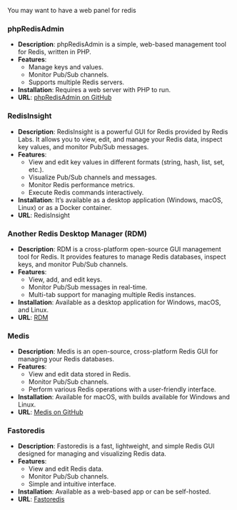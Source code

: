 You may want to have a web panel for redis

### **phpRedisAdmin**

- **Description**: phpRedisAdmin is a simple, web-based management tool for Redis, written in PHP.
- **Features**:
    - Manage keys and values.
    - Monitor Pub/Sub channels.
    - Supports multiple Redis servers.
- **Installation**: Requires a web server with PHP to run.
- **URL**: [phpRedisAdmin on GitHub](https://github.com/erikdubbelboer/phpRedisAdmin)
### **RedisInsight**

- **Description**: RedisInsight is a powerful GUI for Redis provided by Redis Labs. It allows you to view, edit, and manage your Redis data, inspect key values, and monitor Pub/Sub messages.
- **Features**:
    - View and edit key values in different formats (string, hash, list, set, etc.).
    - Visualize Pub/Sub channels and messages.
    - Monitor Redis performance metrics.
    - Execute Redis commands interactively.
- **Installation**: It’s available as a desktop application (Windows, macOS, Linux) or as a Docker container.
- **URL**: RedisInsight

### **Another Redis Desktop Manager (RDM)**

- **Description**: RDM is a cross-platform open-source GUI management tool for Redis. It provides features to manage Redis databases, inspect keys, and monitor Pub/Sub channels.
- **Features**:
    - View, add, and edit keys.
    - Monitor Pub/Sub messages in real-time.
    - Multi-tab support for managing multiple Redis instances.
- **Installation**: Available as a desktop application for Windows, macOS, and Linux.
- **URL**: [RDM](https://redisdesktop.com/)

### **Medis**

- **Description**: Medis is an open-source, cross-platform Redis GUI for managing your Redis databases.
- **Features**:
    - View and edit data stored in Redis.
    - Monitor Pub/Sub channels.
    - Perform various Redis operations with a user-friendly interface.
- **Installation**: Available for macOS, with builds available for Windows and Linux.
- **URL**: [Medis on GitHub](https://github.com/luin/medis)

### **Fastoredis**

- **Description**: Fastoredis is a fast, lightweight, and simple Redis GUI designed for managing and visualizing Redis data.
- **Features**:
    - View and edit Redis data.
    - Monitor Pub/Sub channels.
    - Simple and intuitive interface.
- **Installation**: Available as a web-based app or can be self-hosted.
- **URL**: [Fastoredis](https://fastoredis.com/)

